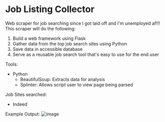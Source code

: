 # Job Listing Collector
Web scraper for job searching since I got laid off and I'm unemployed af!!! This scraper will do the following:
1. Build a web framework using Flask
2. Gather data from the top job search sites using Python
3. Save data in accessible database
4. Serve as a reusable job search tool that's easy to use for the end user

Tools:
- Python
  - BeautifulSoup: Extracts data for analysis
  - Splinter: Allows script user to view page being parsed

Job Sites searched:
- Indeed

Example Output:
![image](https://user-images.githubusercontent.com/31219195/229323037-abe96e83-8d50-4385-a7f1-d24b9e4db36b.png)
